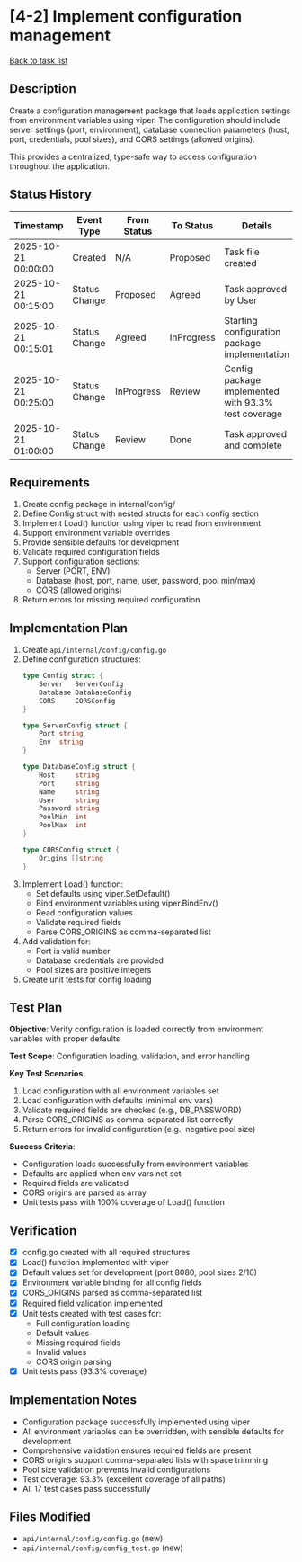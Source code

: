 # [4-2] Implement configuration management

[Back to task list](./tasks.md)

## Description

Create a configuration management package that loads application settings from environment variables using viper. The configuration should include server settings (port, environment), database connection parameters (host, port, credentials, pool sizes), and CORS settings (allowed origins).

This provides a centralized, type-safe way to access configuration throughout the application.

## Status History

| Timestamp | Event Type | From Status | To Status | Details | User |
|-----------|------------|-------------|-----------|---------|------|
| 2025-10-21 00:00:00 | Created | N/A | Proposed | Task file created | AI_Agent |
| 2025-10-21 00:15:00 | Status Change | Proposed | Agreed | Task approved by User | User |
| 2025-10-21 00:15:01 | Status Change | Agreed | InProgress | Starting configuration package implementation | AI_Agent |
| 2025-10-21 00:25:00 | Status Change | InProgress | Review | Config package implemented with 93.3% test coverage | AI_Agent |
| 2025-10-21 01:00:00 | Status Change | Review | Done | Task approved and complete | User |

## Requirements

1. Create config package in internal/config/
2. Define Config struct with nested structs for each config section
3. Implement Load() function using viper to read from environment
4. Support environment variable overrides
5. Provide sensible defaults for development
6. Validate required configuration fields
7. Support configuration sections:
   - Server (PORT, ENV)
   - Database (host, port, name, user, password, pool min/max)
   - CORS (allowed origins)
8. Return errors for missing required configuration

## Implementation Plan

1. Create `api/internal/config/config.go`
2. Define configuration structures:
   ```go
   type Config struct {
       Server   ServerConfig
       Database DatabaseConfig
       CORS     CORSConfig
   }
   
   type ServerConfig struct {
       Port string
       Env  string
   }
   
   type DatabaseConfig struct {
       Host     string
       Port     string
       Name     string
       User     string
       Password string
       PoolMin  int
       PoolMax  int
   }
   
   type CORSConfig struct {
       Origins []string
   }
   ```
3. Implement Load() function:
   - Set defaults using viper.SetDefault()
   - Bind environment variables using viper.BindEnv()
   - Read configuration values
   - Validate required fields
   - Parse CORS_ORIGINS as comma-separated list
4. Add validation for:
   - Port is valid number
   - Database credentials are provided
   - Pool sizes are positive integers
5. Create unit tests for config loading

## Test Plan

**Objective**: Verify configuration is loaded correctly from environment variables with proper defaults

**Test Scope**: Configuration loading, validation, and error handling

**Key Test Scenarios**:
1. Load configuration with all environment variables set
2. Load configuration with defaults (minimal env vars)
3. Validate required fields are checked (e.g., DB_PASSWORD)
4. Parse CORS_ORIGINS as comma-separated list correctly
5. Return errors for invalid configuration (e.g., negative pool size)

**Success Criteria**:
- Configuration loads successfully from environment variables
- Defaults are applied when env vars not set
- Required fields are validated
- CORS origins are parsed as array
- Unit tests pass with 100% coverage of Load() function

## Verification

- [x] config.go created with all required structures
- [x] Load() function implemented with viper
- [x] Default values set for development (port 8080, pool sizes 2/10)
- [x] Environment variable binding for all config fields
- [x] CORS_ORIGINS parsed as comma-separated list
- [x] Required field validation implemented
- [x] Unit tests created with test cases for:
  - Full configuration loading
  - Default values
  - Missing required fields
  - Invalid values
  - CORS origin parsing
- [x] Unit tests pass (93.3% coverage)

## Implementation Notes

- Configuration package successfully implemented using viper
- All environment variables can be overridden, with sensible defaults for development
- Comprehensive validation ensures required fields are present
- CORS origins support comma-separated lists with space trimming
- Pool size validation prevents invalid configurations
- Test coverage: 93.3% (excellent coverage of all paths)
- All 17 test cases pass successfully

## Files Modified

- `api/internal/config/config.go` (new)
- `api/internal/config/config_test.go` (new)

